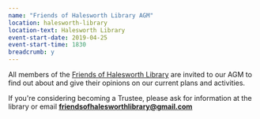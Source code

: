 ```yaml
---
name: "Friends of Halesworth Library AGM"
location: halesworth-library
location-text: Halesworth Library
event-start-date: 2019-04-25
event-start-time: 1830
breadcrumb: y
---
```


All members of the [Friends of Halesworth Library](/about/member-organisations/friends-of-halesworth-county-library/) are invited to our AGM to find out about and give their opinions on our current plans and activities.

If you're considering becoming a Trustee, please ask for information at the library or email **friendsofhalesworthlibrary@gmail.com**

